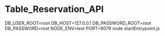 # Table_Reservation_API
DB_USER_ROOT=root DB_HOST=127.0.0.1 DB_PASSWORD_ROOT=root DB_PASSWORD=root NODE_ENV=test PORT=8079 node startEntrypoint.js
